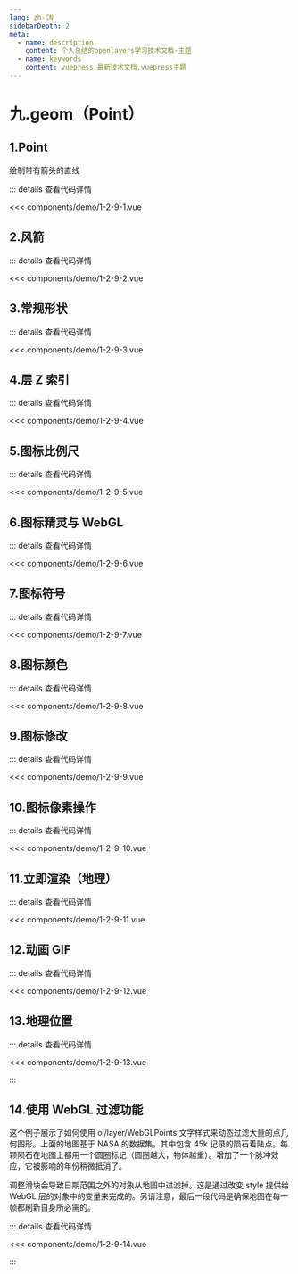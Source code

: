 ```yaml
---
lang: zh-CN
sidebarDepth: 2
meta:
  - name: description
    content: 个人总结的openlayers学习技术文档-主题
  - name: keywords
    content: vuepress,最新技术文档,vuepress主题
---
```


# 九.geom（Point）

## 1.Point

绘制带有箭头的直线

  <Container url="https://zhoubichuan.com/resume/?type=openlayers&name=1-2-9-1.vue" />

::: details 查看代码详情

<<< components/demo/1-2-9-1.vue


## 2.风箭

  <Container url="https://zhoubichuan.com/resume/?type=openlayers&name=1-2-9-2.vue" />

::: details 查看代码详情

<<< components/demo/1-2-9-2.vue

## 3.常规形状

  <Container url="https://zhoubichuan.com/resume/?type=openlayers&name=1-2-9-3.vue" />

::: details 查看代码详情

<<< components/demo/1-2-9-3.vue

## 4.层 Z 索引

  <Container url="https://zhoubichuan.com/resume/?type=openlayers&name=1-2-9-4.vue" />

::: details 查看代码详情

<<< components/demo/1-2-9-4.vue

## 5.图标比例尺

  <Container url="https://zhoubichuan.com/resume/?type=openlayers&name=1-2-9-5.vue" />

::: details 查看代码详情

<<< components/demo/1-2-9-5.vue

## 6.图标精灵与 WebGL

  <Container url="https://zhoubichuan.com/resume/?type=openlayers&name=1-2-9-6.vue" />

::: details 查看代码详情

<<< components/demo/1-2-9-6.vue

## 7.图标符号

  <Container url="https://zhoubichuan.com/resume/?type=openlayers&name=1-2-9-7.vue" />

::: details 查看代码详情

<<< components/demo/1-2-9-7.vue

## 8.图标颜色

  <Container url="https://zhoubichuan.com/resume/?type=openlayers&name=1-2-9-8.vue" />

::: details 查看代码详情

<<< components/demo/1-2-9-8.vue

## 9.图标修改

  <Container url="https://zhoubichuan.com/resume/?type=openlayers&name=1-2-9-9.vue" />

::: details 查看代码详情

<<< components/demo/1-2-9-9.vue

## 10.图标像素操作

  <Container url="https://zhoubichuan.com/resume/?type=openlayers&name=1-2-9-10.vue" />

::: details 查看代码详情

<<< components/demo/1-2-9-10.vue

## 11.立即渲染（地理）

  <Container url="https://zhoubichuan.com/resume/?type=openlayers&name=1-2-9-11.vue" />

::: details 查看代码详情

<<< components/demo/1-2-9-11.vue

## 12.动画 GIF

  <Container url="https://zhoubichuan.com/resume/?type=openlayers&name=1-2-9-12.vue" />

::: details 查看代码详情

<<< components/demo/1-2-9-12.vue

## 13.地理位置

  <Container url="https://zhoubichuan.com/resume/?type=openlayers&name=1-2-9-13.vue" />

::: details 查看代码详情

<<< components/demo/1-2-9-13.vue

:::
## 14.使用 WebGL 过滤功能

这个例子展示了如何使用 ol/layer/WebGLPoints 文字样式来动态过滤大量的点几何图形。上面的地图基于 NASA 的数据集，其中包含 45k 记录的陨石着陆点。每颗陨石在地图上都用一个圆圈标记（圆圈越大，物体越重）。增加了一个脉冲效应，它被影响的年份稍微抵消了。

调整滑块会导致日期范围之外的对象从地图中过滤掉。这是通过改变 style 提供给 WebGL 层的对象中的变量来完成的。另请注意，最后一段代码是确保地图在每一帧都刷新自身所必需的。

  <Container url="https://zhoubichuan.com/resume/?type=openlayers&name=1-2-9-14.vue" />

::: details 查看代码详情

<<< components/demo/1-2-9-14.vue

:::
